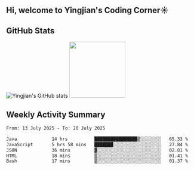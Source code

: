 ## Hi, welcome to Yingjian's Coding Corner☀️

## GitHub Stats
![Yingjian's GitHub stats](https://github-readme-stats.vercel.app/api?username=BigBigBai&show_icons=true&hide=stars,issues&hide_border=true&theme=merko&bg_color=00000000)
<img height="150em" src="https://github-readme-stats.vercel.app/api/top-langs/?username=BigBigBai&layout=compact&hide_border=true&theme=merko&bg_color=00000000"/>

## Weekly Activity Summary

<!--START_SECTION:waka-->

```txt
From: 13 July 2025 - To: 20 July 2025

Java             14 hrs          ████████████████▒░░░░░░░░   65.33 %
JavaScript       5 hrs 58 mins   ███████░░░░░░░░░░░░░░░░░░   27.84 %
JSON             36 mins         ▓░░░░░░░░░░░░░░░░░░░░░░░░   02.81 %
HTML             18 mins         ▒░░░░░░░░░░░░░░░░░░░░░░░░   01.41 %
Bash             17 mins         ▒░░░░░░░░░░░░░░░░░░░░░░░░   01.37 %
```

<!--END_SECTION:waka-->


